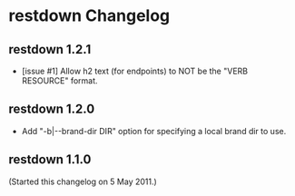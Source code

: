 # restdown Changelog


## restdown 1.2.1

- [issue #1] Allow h2 text (for endpoints) to NOT be the "VERB RESOURCE" format.


## restdown 1.2.0

- Add "-b|--brand-dir DIR" option for specifying a local brand dir to use.


## restdown 1.1.0

(Started this changelog on 5 May 2011.)
